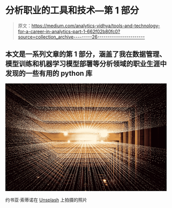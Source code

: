 # 分析职业的工具和技术—第 1 部分

> 原文：<https://medium.com/analytics-vidhya/tools-and-technology-for-a-career-in-analytics-part-1-662f02b80fc0?source=collection_archive---------26----------------------->

## 本文是一系列文章的第 1 部分，涵盖了我在数据管理、模型训练和机器学习模型部署等分析领域的职业生涯中发现的一些有用的 python 库

![](img/9fd66b41f4ef2eff9d45b6935cb7160e.png)

约书亚·索蒂诺在 [Unsplash](https://unsplash.com/s/photos/big-data?utm_source=unsplash&utm_medium=referral&utm_content=creditCopyText) 上拍摄的照片